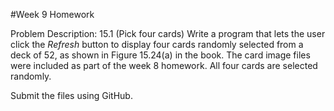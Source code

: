 #Week 9 Homework

Problem Description: 15.1
(Pick four cards) Write a program that lets the user click the _Refresh_ button to display four cards randomly selected from a deck of 52, as shown in Figure 15.24(a) in the book.
The card image files were included as part of the week 8 homework. All four cards are selected randomly.

Submit the files using GitHub.